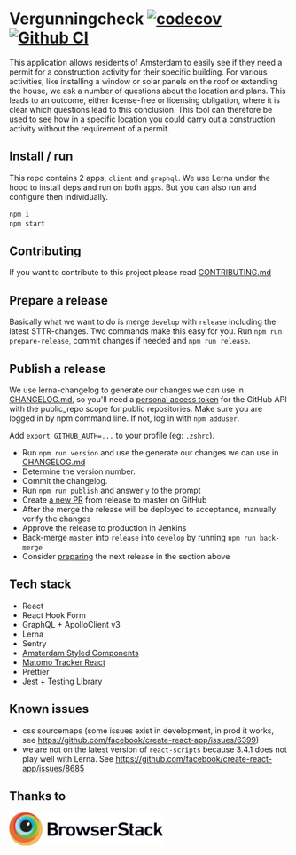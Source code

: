 # Vergunningcheck [![codecov](https://codecov.io/gh/Amsterdam/vergunningcheck/branch/develop/graph/badge.svg)](https://codecov.io/gh/Amsterdam/vergunningcheck) [![Github CI](https://github.com/Amsterdam/vergunningcheck/workflows/Github%20CI/badge.svg)](https://github.com/Amsterdam/vergunningcheck/actions)

This application allows residents of Amsterdam to easily see if they need a permit for a construction activity for their specific building. For various activities, like installing a window or solar panels on the roof or extending the house, we ask a number of questions about the location and plans. This leads to an outcome, either license-free or licensing obligation, where it is clear which questions lead to this conclusion. This tool can therefore be used to see how in a specific location you could carry out a construction activity without the requirement of a permit.

## Install / run

This repo contains 2 apps, `client` and `graphql`. We use Lerna under the hood to install deps and run on both apps. But you can also run and configure then individually.

```bash
npm i
npm start
```

## Contributing

If you want to contribute to this project please read [CONTRIBUTING.md](CONTRIBUTING.md)

## Prepare a release

Basically what we want to do is merge `develop` with `release` including the latest STTR-changes.
Two commands make this easy for you. Run `npm run prepare-release`, commit changes if needed and `npm run release`.

## Publish a release

We use lerna-changelog to generate our changes we can use in [CHANGELOG.md](CHANGELOG.md), so you'll need a [personal access token](https://github.com/settings/tokens) for the GitHub API with the public_repo scope for public repositories.
Make sure you are logged in by npm command line. If not, log in with `npm adduser`.

Add `export GITHUB_AUTH=...` to your profile (eg: `.zshrc`).

- Run `npm run version` and use the generate our changes we can use in [CHANGELOG.md](CHANGELOG.md)
- Determine the version number.
- Commit the changelog.
- Run `npm run publish` and answer `y` to the prompt
- Create [a new PR](https://github.com/Amsterdam/vergunningcheck/compare/master...release) from release to master on GitHub
- After the merge the release will be deployed to acceptance, manually verify the changes
- Approve the release to production in Jenkins
- Back-merge `master` into `release` into `develop` by running `npm run back-merge`
- Consider [preparing](#prepare-a-release) the next release in the section above

## Tech stack

- React
- React Hook Form
- GraphQL + ApolloClient v3
- Lerna
- Sentry
- [Amsterdam Styled Components](https://github.com/Amsterdam/amsterdam-styled-components/)
- [Matomo Tracker React](https://github.com/Amsterdam/matomo-tracker)
- Prettier
- Jest + Testing Library

## Known issues

- css sourcemaps (some issues exist in development, in prod it works, see https://github.com/facebook/create-react-app/issues/6399)
- we are not on the latest version of `react-scripts` because 3.4.1 does not play well with Lerna. See https://github.com/facebook/create-react-app/issues/8685

## Thanks to

[<img src="https://github.com/Amsterdam/atlas/blob/develop/public/images/browserstack-logo@2x.png" height="60" title="BrowserStack Logo" alt="BrowserStack Logo" />](https://www.browserstack.com/)
